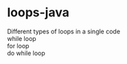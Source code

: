 # loops-java

Different types of loops in a single code     
while loop   
for loop  
do while loop
